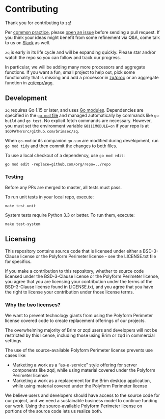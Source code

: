 # Contributing

Thank you for contributing to `zq`!

Per [common practice](https://www.thinkful.com/learn/github-pull-request-tutorial/Feel-Free-to-Ask#Feel-Free-to-Ask),
please [open an issue](https://github.com/brimsec/zq/issues) before sending a pull request.  If you
think your ideas might benefit from some refinement via Q&A, come talk to us on
[Slack](https://www.brimsecurity.com/join-slack/) as well.

`zq` is early in its life cycle and will be expanding quickly.  Please star and/or
watch the repo so you can follow and track our progress.

In particular, we will be adding many more processors and aggregate functions.
If you want a fun, small project to help out, pick some functionality that is missing and
add a processor in [zq/proc](proc) or an aggregate function in [zq/expr/agg](expr/agg).


## Development

`zq` requires Go 1.15 or later, and uses [Go modules](https://github.com/golang/go/wiki/Modules).
Dependencies are specified in the [`go.mod` file](./go.mod) and managed
automatically by commands like `go build` and `go test`.  No explicit
fetch commands are necessary.  However, you must set the environment
variable `GO111MODULE=on` if your repo is at
`$GOPATH/src/github.com/brimsec/zq`.

When `go.mod` or its companion `go.sum` are modified during development, run
`go mod tidy` and then commit the changes to both files.

To use a local checkout of a dependency, use `go mod edit`:
```
go mod edit -replace=github.com/org/repo=../repo
```

### Testing

Before any PRs are merged to master, all tests must pass.

To run unit tests in your local repo, execute:
```
make test-unit
```

System tests require Python 3.3 or better.  To run them, execute:
```
make test-system
```

## Licensing

This repository contains source code that is licensed under either a
BSD-3-Clause license or the Polyform Perimeter license - see the LICENSE.txt
file for specifics.

If you make a contribution to this repository, whether to source code licensed
under the BSD-3-Clause license or the Polyform Perimeter license, you agree
that you are licensing your contribution under the terms of the BSD-3-Clause
license found in LICENSE.txt, and you agree that you have the right to license
your contribution under those license terms. 

### Why the two licenses?

We want to prevent technology giants from using the Polyform Perimeter license
covered code to create replacement offerings of our projects.

The overwhelming majority of Brim or zqd users and developers will not be
restricted by this license, including those using Brim or zqd in commercial
settings.

The use of the source-available Polyform Perimeter license prevents use
cases like:
* Marketing a work as a “as-a-service” style offering for server
  components like zqd, while using material covered under the Polyform
  Perimeter license
* Marketing a work as a replacement for the Brim desktop application,
  while using material covered under the Polyform Perimeter license

We believe users and developers should have access to the source code for our
project, and we need a sustainable business model to continue funding our
work. Using the source-available Polyform Perimeter license on portions
of the source code lets us realize both.
